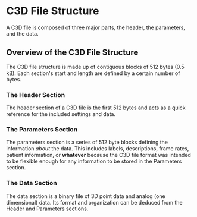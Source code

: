 # C3D File Structure

A C3D file is composed of three major parts, the header, the parameters, and the data.

## Overview of the C3D File Structure

The C3D file structure is made up of contiguous blocks of 512 bytes (0.5 kB). Each section's start and length are defined by a certain number of bytes.

### The Header Section

The header section of a C3D file is the first 512 bytes and acts as a quick reference for the included settings and data.

### The Parameters Section

The parameters section is a series of 512 byte blocks defining the information *about* the data. This includes labels, descriptions, frame rates, patient information, or **whatever** because the C3D file format was intended to be flexible enough for any information to be stored in the Parameters section.

### The Data Section

The data section is a binary file of 3D point data and analog (one dimensional) data. Its format and organization can be deduced from the Header and Parameters sections.



